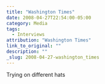 ```yaml
---
title: "Washington Times"
date: 2008-04-27T22:54:00-05:00
category: Media
tags:
  - Interviews
attribution: "Washington Times"
link_to_original: ""
description: ""
_slug: 2008-04-27-washington_times
---
```


Trying on different hats

